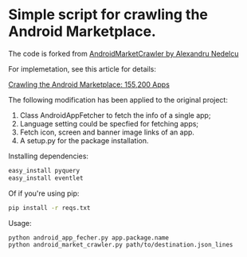 # Simple script for crawling the Android Marketplace.
The code is forked from 
[AndroidMarketCrawler by Alexandru Nedelcu](https://github.com/alexandru/AndroidMarketCrawler)

For implemetation, see this article for details:

[Crawling the Android Marketplace: 155,200 Apps](http://bionicspirit.com/blog/2011/12/15/crawling-the-android-marketplace-155200-apps.html)

The following modification has been applied to the original project:
1. Class AndroidAppFetcher to fetch the info of a single app;
2. Language setting could be specfied for fetching apps;
3. Fetch icon, screen and banner image links of an app.
4. A setup.py for the package installation.  

Installing dependencies:

```bash
easy_install pyquery
easy_install eventlet
```

Of if you're using pip:

```bash
pip install -r reqs.txt
```

Usage:

```
python android_app_fecher.py app.package.name
python android_market_crawler.py path/to/destination.json_lines
```
